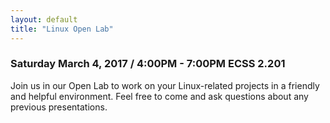 ```yaml
---
layout: default
title: "Linux Open Lab"
---
```


### Saturday March 4, 2017 / 4:00PM - 7:00PM ECSS 2.201

Join us in our Open Lab to work on your Linux-related projects in a friendly and helpful environment. Feel free to come and ask questions about any previous presentations.
